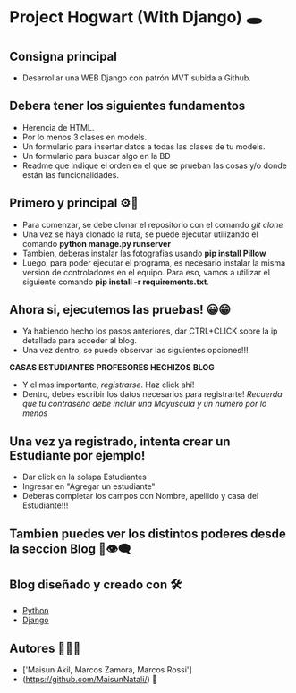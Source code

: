 # Project Hogwart (With Django) 🕳️

## Consigna principal
+ Desarrollar una WEB Django con patrón MVT subida a Github.

## Debera tener los siguientes fundamentos
+ Herencia de HTML.
+ Por lo menos 3 clases en models.
+ Un formulario para insertar datos a todas las clases de tu models.
+ Un formulario para buscar algo en la BD
+ Readme que indique el orden en el que se prueban las cosas y/o donde están las funcionalidades.

## Primero y principal ⚙️🔧
+ Para comenzar, se debe clonar el repositorio con el comando _git clone_
+ Una vez se haya clonado la ruta, se puede ejecutar utilizando el comando **python manage.py runserver**
+ Tambien, deberas instalar las fotografias usando **pip install Pillow**
+ Luego, para poder ejecutar el programa, es necesario instalar la misma version de controladores en el equipo. Para eso, vamos a utilizar el siguiente comando **pip install -r requirements.txt**.

## Ahora si, ejecutemos las pruebas! 😀😁
+ Ya habiendo hecho los pasos anteriores, dar CTRL+CLICK sobre la ip detallada para acceder al blog.
+ Una vez dentro, se puede observar las siguientes opciones!!! 

**CASAS**
**ESTUDIANTES**
**PROFESORES**
**HECHIZOS**
**BLOG**

+ Y el mas importante, *registrarse*. Haz click ahí!
+ Dentro, debes escribir los datos necesarios para registrarte! *Recuerda que tu contraseña debe incluir una Mayuscula y un numero por lo menos*

## Una vez ya registrado, intenta crear un Estudiante por ejemplo! 
+ Dar click en la solapa Estudiantes
+ Ingresar en "Agregar un estudiante"
+ Deberas completar los campos con Nombre, apellido y casa del Estudiante!!!

## Tambien puedes ver los distintos poderes desde la seccion Blog 💨👁️‍🗨️

## Blog diseñado y creado con 🛠️
* [Python](https://www.python.org/)
* [Django](https://www.djangoproject.com/)

## Autores 👩🧑🧑
* ['Maisun Akil, Marcos Zamora, Marcos Rossi'] 
* (https://github.com/MaisunNatali/) 💌